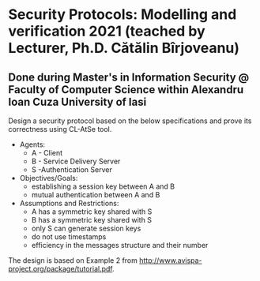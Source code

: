 # Security Protocols: Modelling and verification 2021 (teached by Lecturer, Ph.D. Cătălin Bîrjoveanu)
## Done during Master's in Information Security @ Faculty of Computer Science within Alexandru Ioan Cuza University of Iasi

Design a security protocol based on the below specifications and prove its correctness using CL-AtSe tool.
* Agents:
  * A - Client
  * B - Service Delivery Server
  * S -Authentication Server
* Objectives/Goals:
  * establishing a session key between A and B
  * mutual authentication between A and B
* Assumptions and Restrictions:
  * A has a symmetric key shared with S
  * B has a symmetric key shared with S
  * only S can generate session keys
  * do not use timestamps
  * efficiency in the messages structure and their number

The design is based on Example 2 from http://www.avispa-project.org/package/tutorial.pdf.
